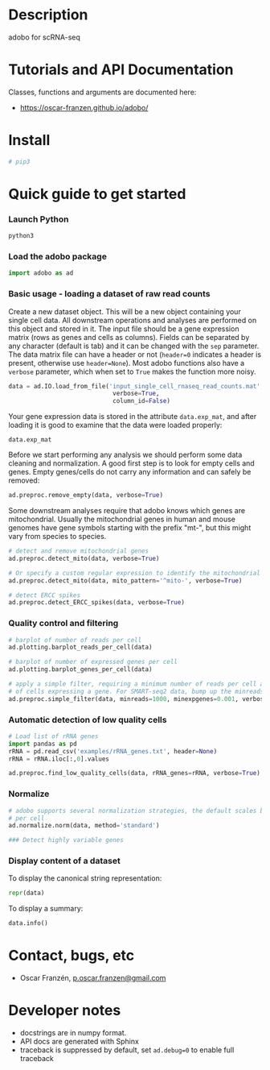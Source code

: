# Description
adobo for scRNA-seq

# Tutorials and API Documentation
Classes, functions and arguments are documented here:
* https://oscar-franzen.github.io/adobo/

# Install
```bash
# pip3
```

# Quick guide to get started
### Launch Python
```bash
python3
```

### Load the adobo package
```python
import adobo as ad
```

### Basic usage - loading a dataset of raw read counts
Create a new dataset object. This will be a new object containing your single cell data. All downstream operations and analyses are performed on this object and stored in it. The input file should be a gene expression matrix (rows as genes and cells as columns). Fields can be separated by any character (default is tab) and it can be changed with the `sep` parameter. The data matrix file can have a header or not (`header=0` indicates a header is present, otherwise use `header=None`). Most adobo functions also have a `verbose` parameter, which when set to `True` makes the function more noisy.
```python
data = ad.IO.load_from_file('input_single_cell_rnaseq_read_counts.mat',
                             verbose=True,
                             column_id=False)
```

Your gene expression data is stored in the attribute `data.exp_mat`, and after loading it is good to examine that the data were loaded properly:

```
data.exp_mat
```

Before we start performing any analysis we should perform some data cleaning and normalization. A good first step is to look for empty cells and genes. Empty genes/cells do not carry any information and can safely be removed:
```python
ad.preproc.remove_empty(data, verbose=True)
```

Some downstream analyses require that adobo knows which genes are mitochondrial. Usually the mitochondrial genes in human and mouse genomes have gene symbols starting with the prefix "mt-", but this might vary from species to species.
```python
# detect and remove mitochondrial genes
ad.preproc.detect_mito(data, verbose=True)

# Or specify a custom regular expression to identify the mitochondrial genes:
ad.preproc.detect_mito(data, mito_pattern='^mito-', verbose=True)

```
```python
# detect ERCC spikes
ad.preproc.detect_ERCC_spikes(data, verbose=True)
```

### Quality control and filtering
```python
# barplot of number of reads per cell
ad.plotting.barplot_reads_per_cell(data)

# barplot of number of expressed genes per cell
ad.plotting.barplot_genes_per_cell(data)

# apply a simple filter, requiring a minimum number of reads per cell and a minimum number
# of cells expressing a gene. For SMART-seq2 data, bump up the minreads option.
ad.preproc.simple_filter(data, minreads=1000, minexpgenes=0.001, verbose=True)
```

### Automatic detection of low quality cells
```python
# Load list of rRNA genes
import pandas as pd
rRNA = pd.read_csv('examples/rRNA_genes.txt', header=None)
rRNA = rRNA.iloc[:,0].values

ad.preproc.find_low_quality_cells(data, rRNA_genes=rRNA, verbose=True)
```

### Normalize
```python
# adobo supports several normalization strategies, the default scales by total read depth
# per cell
ad.normalize.norm(data, method='standard')

### Detect highly variable genes
```

### Display content of a dataset
To display the canonical string representation:
```python
repr(data)
```
To display a summary:
```python
data.info()
```

# Contact, bugs, etc
* Oscar Franzén, <p.oscar.franzen@gmail.com>

# Developer notes
* docstrings are in numpy format.
* API docs are generated with Sphinx
* traceback is suppressed by default, set `ad.debug=0` to enable full traceback
